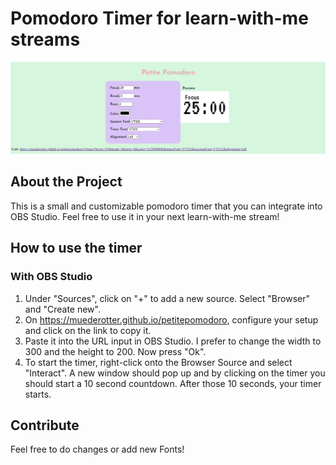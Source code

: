 # Pomodoro Timer for learn-with-me streams

![Picture showing the website on launch.](ressources\pp-screenshot.png)

## About the Project
This is a small and customizable pomodoro timer that you can integrate into OBS Studio. Feel free to use it in your next learn-with-me stream!

## How to use the timer
### With OBS Studio
1. Under "Sources", click on "+" to add a new source. Select "Browser" and "Create new". 
1. On https://muederotter.github.io/petitepomodoro, configure your setup and click on the link to copy it.
1. Paste it into the URL input in OBS Studio. I prefer to change the width to 300 and the height to 200. Now press "Ok".
1. To start the timer, right-click onto the Browser Source and select "Interact". A new window should pop up and by clicking on the timer you should start a 10 second countdown. After those 10 seconds, your timer starts.

## Contribute
Feel free to do changes or add new Fonts!


